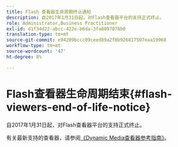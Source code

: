 ```yaml
---
title: Flash 查看器生命周期终止通知
description: 自2017年1月31日起，对Flash查看器平台的支持正式终止。
role: Administrator,Business Practitioner
exl-id: d1f34d22-abcc-422e-b6da-3fa8097078b0
translation-type: tm+mt
source-git-commit: e94289bccc09ceed89a2f8b926817507eaa19968
workflow-type: tm+mt
source-wordcount: '47'
ht-degree: 8%

---
```


# Flash查看器生命周期结束{#flash-viewers-end-of-life-notice}

自2017年1月31日起，对Flash查看器平台的支持正式终止。

有关最新支持的查看器，请参阅[《Dynamic Media查看器参考指南》](https://experienceleague.adobe.com/docs/dynamic-media-developer-resources/library/home.html)。
